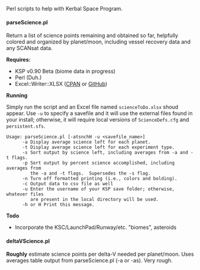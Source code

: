 Perl scripts to help with Kerbal Space Program.


#### parseScience.pl ####
Return a list of science points remaining and obtained so far, helpfully colored and organized by planet/moon, including vessel recovery data and any SCANsat data.

**Requires:**
- KSP v0.90 Beta (biome data in progress)
- Perl (Duh.)
- Excel::Writer::XLSX ([CPAN](http://search.cpan.org/~jmcnamara/Excel-Writer-XLSX-0.78/lib/Excel/Writer/XLSX.pm) or [GitHub](https://github.com/jmcnamara/excel-writer-xlsx))

**Running**

Simply run the script and an Excel file named `scienceToDo.xlsx` shoud appear.  Use `-u` to specify a savefile and it will use the external files found in your install; otherwise, it will require local versions of `ScienceDefs.cfg` and `persistent.sfs`.

```
Usage: parseScience.pl [-atsnchH -u <savefile_name>]
      -a Display average science left for each planet.
      -t Display average science left for each experiment type.
      -s Sort output by science left, including averages from -a and -t flags.
      -p Sort output by percent science accomplished, including averages from
         the -a and -t flags.  Supersedes the -s flag.
      -n Turn off formatted printing (i.e., colors and bolding).
      -c Output data to csv file as well
      -u Enter the username of your KSP save folder; otherwise, whatever files
         are present in the local directory will be used.
      -h or H Print this message.
```

**Todo**
- Incorporate the KSC/LaunchPad/Runway/etc. "biomes", asteroids


#### deltaVScience.pl ####
**Roughly** estimate science points per delta-V needed per planet/moon.  Uses averages table output from parseScience.pl (-a or -as).  Very rough.
